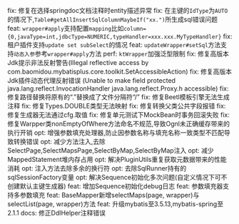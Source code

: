 fix: 修复在选择springdoc文档注释时entity描述异常
fix: 在主键的`IdType`为`AUTO`的情况下,`Table#getAllInsertSqlColumnMaybeIf("xx.")`所生成sql错误问题
feat: `wrapper#apply`支持配置`mapping`比如`column={0,javaType=int,jdbcType=NUMERIC,typeHandler=xxx.xxx.MyTypeHandler}`
fix: 租户插件支持`update set subSelect`的情况
feat: `updateWrapper#setSql`方法支持`动态入参`参考`wrapper#apply`方法
perf: `ktWrapper`加强泛型限制
fix: 修复高版本Jdk提示非法反射警告(Illegal reflective access by com.baomidou.mybatisplus.core.toolkit.SetAccessibleAction)
fix: 修复高版本Jdk插件动态代理反射错误 (Unable to make field protected java.lang.reflect.InvocationHandler java.lang.reflect.Proxy.h accessible)
fix: 修复路径替换将原有的“.”替换成了文件分隔符“/”
fix: 修复Beetl模板引擎无法生成注释
fix: 修复Types.DOUBLE类型无法映射
fix: 修复转换父类公共字段报错
fix: 修复生成器无法通过cfg.取值
fix: 修复单元测试下MockBean时事务回滚失败
fix: 修复Warpper类nonEmptyOfWhere方法命名不规范,导致Ognl未正确缓存带来的执行开销
opt: 增强参数填充处理器,防止因参数名称与填充名称一致类型不匹配导致转换错误
opt: 减少方法注入,去除SelectPage,SelectMapsPage,SelectByMap,SelectByMap注入
opt: 减少MappedStatement堆内存占用
opt: 解决PluginUtils重复获取元数据带来的性能消耗
opt: 注入方法去除多余的换行符
opt: 去除SqlRunner持有的sqlSessionFactory变量
opt: 解决Sequence初始化多次问题(自定义情况下可不创建默认主键生成器)
feat: 增加Sequence初始化debug日志
feat: 参数填充器支持多参数填充
feat: BaseMapper新增selectMaps(page, wrapper)与selectList(page, wrapper)方法
feat: 升级mybatis至3.5.13,mybatis-spring至2.1.1
docs: 修正DdlHelper注释错误
